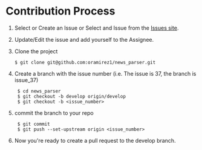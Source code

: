 # Contribution Process

1. Select or Create an Issue or Select and Issue from the [Issues site](https://github.com/oramirez1/news_parser/issues).
2. Update/Edit the issue and add yourself to the Assignee.
3. Clone the project 

    ```
    $ git clone git@github.com:oramirez1/news_parser.git
    ```
   
4. Create a branch with the issue number (i.e. The issue is 37, the branch is issue_37)

    ```
     $ cd news_parser
     $ git checkout -b develop origin/develop
     $ git checkout -b <issue_number>
    ```

5. commit the branch to your repo

    ```
     $ git commit
     $ git push --set-upstream origin <issue_number>
    ```

6. Now you're ready to create a pull request to the develop branch.
